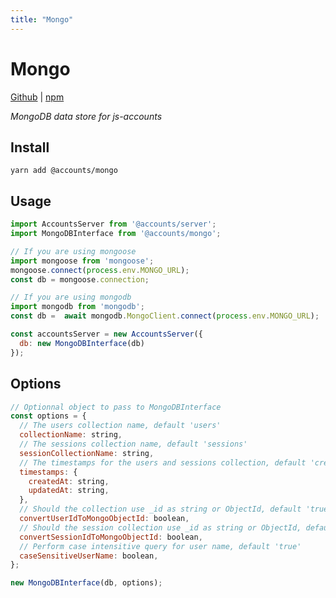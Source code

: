 ```yaml
---
title: "Mongo"
---
```


# Mongo

[Github](https://github.com/js-accounts/mongo) |
[npm](https://www.npmjs.com/package/@accounts/mongo)

_MongoDB data store for js-accounts_

## Install

```
yarn add @accounts/mongo
```

## Usage

```javascript
import AccountsServer from '@accounts/server';
import MongoDBInterface from '@accounts/mongo';

// If you are using mongoose
import mongoose from 'mongoose';
mongoose.connect(process.env.MONGO_URL);
const db = mongoose.connection;

// If you are using mongodb
import mongodb from 'mongodb';
const db =  await mongodb.MongoClient.connect(process.env.MONGO_URL);

const accountsServer = new AccountsServer({
  db: new MongoDBInterface(db)
});
```

## Options

```javascript
// Optionnal object to pass to MongoDBInterface
const options = {
  // The users collection name, default 'users'
  collectionName: string,
  // The sessions collection name, default 'sessions'
  sessionCollectionName: string,
  // The timestamps for the users and sessions collection, default 'createdAt' and 'updatedAt'
  timestamps: {
    createdAt: string,
    updatedAt: string,
  },
  // Should the collection use _id as string or ObjectId, default 'true'
  convertUserIdToMongoObjectId: boolean,
  // Should the session collection use _id as string or ObjectId, default 'true'
  convertSessionIdToMongoObjectId: boolean,
  // Perform case intensitive query for user name, default 'true'
  caseSensitiveUserName: boolean,
};

new MongoDBInterface(db, options);
```

